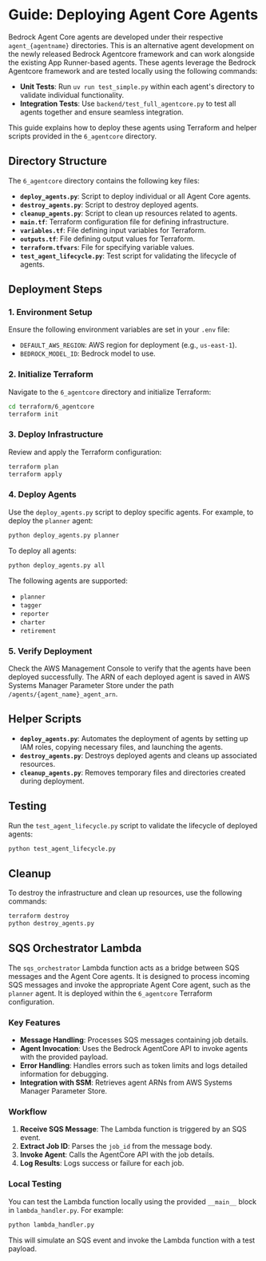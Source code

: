 # Guide: Deploying Agent Core Agents

Bedrock Agent Core agents are developed under their respective `agent_{agentname}` directories. 
This is an alternative agent development on the newly released Bedrock Agentcore framework and can work alongside the existing App Runner-based agents.
These agents leverage the Bedrock Agentcore framework and are tested locally using the following commands:


- **Unit Tests**: Run `uv run test_simple.py` within each agent's directory to validate individual functionality.
- **Integration Tests**: Use `backend/test_full_agentcore.py` to test all agents together and ensure seamless integration.

This guide explains how to deploy these agents using Terraform and helper scripts provided in the `6_agentcore` directory.

## Directory Structure

The `6_agentcore` directory contains the following key files:

- **`deploy_agents.py`**: Script to deploy individual or all Agent Core agents.
- **`destroy_agents.py`**: Script to destroy deployed agents.
- **`cleanup_agents.py`**: Script to clean up resources related to agents.
- **`main.tf`**: Terraform configuration file for defining infrastructure.
- **`variables.tf`**: File defining input variables for Terraform.
- **`outputs.tf`**: File defining output values for Terraform.
- **`terraform.tfvars`**: File for specifying variable values.
- **`test_agent_lifecycle.py`**: Test script for validating the lifecycle of agents.

## Deployment Steps

### 1. Environment Setup

Ensure the following environment variables are set in your `.env` file:

- `DEFAULT_AWS_REGION`: AWS region for deployment (e.g., `us-east-1`).
- `BEDROCK_MODEL_ID`: Bedrock model to use.

### 2. Initialize Terraform

Navigate to the `6_agentcore` directory and initialize Terraform:

```bash
cd terraform/6_agentcore
terraform init
```

### 3. Deploy Infrastructure

Review and apply the Terraform configuration:

```bash
terraform plan
terraform apply
```

### 4. Deploy Agents

Use the `deploy_agents.py` script to deploy specific agents. For example, to deploy the `planner` agent:

```bash
python deploy_agents.py planner
```

To deploy all agents:

```bash
python deploy_agents.py all
```

The following agents are supported:

- `planner`
- `tagger`
- `reporter`
- `charter`
- `retirement`

### 5. Verify Deployment

Check the AWS Management Console to verify that the agents have been deployed successfully. The ARN of each deployed agent is saved in AWS Systems Manager Parameter Store under the path `/agents/{agent_name}_agent_arn`.

## Helper Scripts

- **`deploy_agents.py`**: Automates the deployment of agents by setting up IAM roles, copying necessary files, and launching the agents.
- **`destroy_agents.py`**: Destroys deployed agents and cleans up associated resources.
- **`cleanup_agents.py`**: Removes temporary files and directories created during deployment.

## Testing

Run the `test_agent_lifecycle.py` script to validate the lifecycle of deployed agents:

```bash
python test_agent_lifecycle.py
```

## Cleanup

To destroy the infrastructure and clean up resources, use the following commands:

```bash
terraform destroy
python destroy_agents.py
```

## SQS Orchestrator Lambda

The `sqs_orchestrator` Lambda function acts as a bridge between SQS messages and the Agent Core agents. It is designed to process incoming SQS messages and invoke the appropriate Agent Core agent, such as the `planner` agent. It is deployed within the `6_agentcore` Terraform configuration.

### Key Features

- **Message Handling**: Processes SQS messages containing job details.
- **Agent Invocation**: Uses the Bedrock AgentCore API to invoke agents with the provided payload.
- **Error Handling**: Handles errors such as token limits and logs detailed information for debugging.
- **Integration with SSM**: Retrieves agent ARNs from AWS Systems Manager Parameter Store.

### Workflow

1. **Receive SQS Message**: The Lambda function is triggered by an SQS event.
2. **Extract Job ID**: Parses the `job_id` from the message body.
3. **Invoke Agent**: Calls the AgentCore API with the job details.
4. **Log Results**: Logs success or failure for each job.

### Local Testing

You can test the Lambda function locally using the provided `__main__` block in `lambda_handler.py`. For example:

```python
python lambda_handler.py
```

This will simulate an SQS event and invoke the Lambda function with a test payload.
